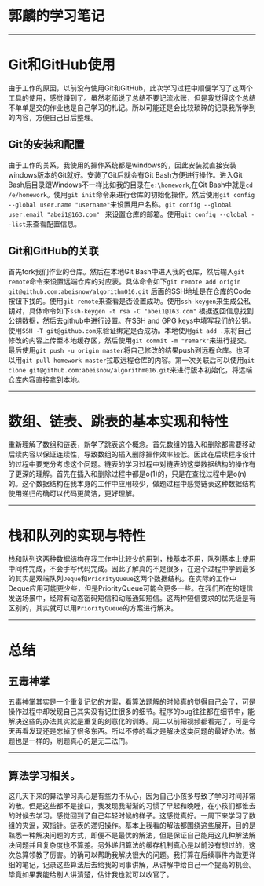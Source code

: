 郭麟的学习笔记
========

****
# Git和GitHub使用

由于工作的原因，以前没有使用Git和GitHub，此次学习过程中顺便学习了这两个工具的使用，感觉赚到了。虽然老师说了总结不要记流水账，但是我觉得这个总结不单单是交的作业也是自己学习的札记。所以可能还是会比较琐碎的记录我所学到的内容，方便自己日后整理。

## Git的安装和配置

由于工作的关系，我使用的操作系统都是windows的，因此安装就直接安装windows版本的Git就好。安装了Git后就会有Git Bash方便进行操作。进入Git Bash后目录跟Windows不一样比如我的目录在`e:\homework`,在Git Bash中就是`cd /e/homework`。使用`git init`命令来进行仓库的初始化操作。然后使用`git config --global user.name "username"`来设置用户名称。`git config --global user.email "abei1@163.com" ` 来设置仓库的邮箱。使用`git config --global --list`来查看配置信息。

## Git和GitHub的关联

首先fork我们作业的仓库。然后在本地Git Bash中进入我的仓库，然后输入`git remote`命令来设置远端仓库的对应表。具体命令如下`git remote add origin git@github.com:abeisnow/algorithm016.git` 后面的SSH地址是在仓库的Code按钮下找的。使用`git remote`来查看是否设置成功。使用`ssh-keygen`来生成公私钥对，具体命令如下`ssh-keygen -t rsa -C "abei1@163.com"` 根据返回信息找到公钥数据，然后去github中进行设置。在SSH and GPG keys中填写我们的公钥。使用`SSH -T git@github.com`来验证绑定是否成功。本地使用`git add .`来将自己修改的内容上传至本地缓存区，然后使用`git commit -m "remark"`来进行提交。最后使用`git push -u origin master`将自己修改的结果push到远程仓库。也可以用`git pull homework master`拉取远程仓库的内容。第一次关联后可以使用`git clone git@github.com:abeisnow/algorithm016.git`来进行版本初始化，将远端仓库内容直接拿到本地。
	
****

# 数组、链表、跳表的基本实现和特性

重新理解了数组和链表，新学了跳表这个概念。首先数组的插入和删除都需要移动后续内容以保证连续性，导致数组的插入删除操作效率较低。因此在后续程序设计的过程中要充分考虑这个问题。链表的学习过程中对链表的这类数据结构的操作有了更深的理解。首先在插入和删除过程中都是o(1)的，只是在查找过程中是o(n)的。这个数据结构在我本身的工作中应用较少，做题过程中感觉链表这种数据结构使用递归的确可以代码更简洁，更好理解。

****

# 栈和队列的实现与特性

栈和队列这两种数据结构在我工作中比较少的用到，栈基本不用，队列基本上使用中间件完成，不会手写代码完成。因此了解真的不是很多，在这个过程中学到最多的其实是双端队列`Deque`和`PriorityQueue`这两个数据结构。在实际的工作中Deque应用可能更少些，但是PriorityQueue可能会更多一些。在我们所在的短信发送场景中，经常有动态密码短信和动账通知短信。这两种短信要求的优先级是有区别的，其实就可以用`PriorityQueue`的方案进行解决。

****

# 总结

## 五毒神掌

五毒神掌其实是一个重复记忆的方案，看算法题解的时候真的觉得自己会了，可是操作过程中却发现自己其实没有记住很多的细节。程序的bug往往都在细节中，能解决这些的办法其实就是重复的刻意化的训练。周二以前把视频都看完了，可是今天再看发现还是忘掉了很多东西。所以不停的看才是解决这类问题的最好办法。做题也是一样的，刷题真心的是无二法门。

****

## 算法学习相关。

这几天下来的算法学习真心是有些力不从心，因为自己小孩多导致了学习时间非常的散。但是这些都不是接口，我发现我渐渐的习惯了早起和晚睡，在小孩们都谁去的时候去学习。感觉回到了自己年轻时候的样子。这感觉真好。一周下来学习了数组的夹逼，双指针。链表的递归操作。基本上我看的解法都围绕这些展开，目的是熟悉一种解决问题的方式，即便不是最优的解法，但是保证自己能用这几种解法解决问题并且复杂度也不算差。另外递归算法的缓存机制真心是以前没有想过的，这次总算领教了厉害。的确可以帮助我解决很大的问题。我打算在后续事件内做更详细的笔记，记录这些算法后去给我的同事讲解，从讲解中给自己一个提高的机会。毕竟如果我能给别人讲清楚，估计我也就可以收官了。
